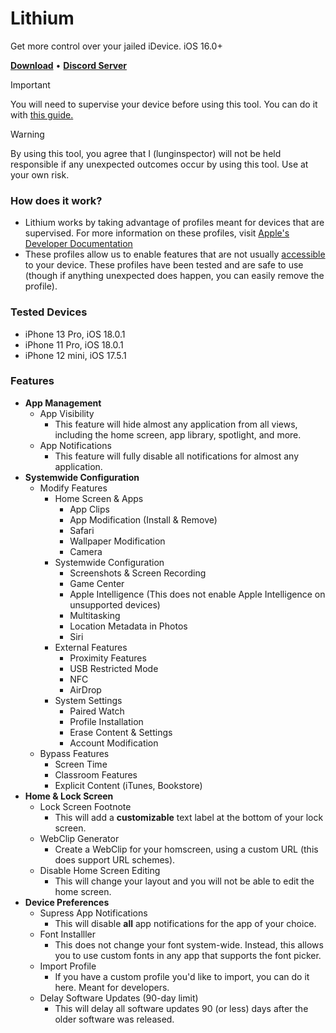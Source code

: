 # Lithium
Get more control over your jailed iDevice. iOS 16.0+
<p align="left">
  <strong><a href="https://github.com/lunginspector/Lithium/releases">Download</a></strong>
  •
  <strong><a href="https://discord.gg/nocturna-team-1144047674614616135">Discord Server</a></strong>
</p>

>[!IMPORTANT]
> You will need to supervise your device before using this tool. You can do it with [this guide.](https://gist.github.com/lunginspector/cfd1e1f1cd450ec4dcf99e311684b9ab)

>[!WARNING]
> By using this tool, you agree that I (lunginspector) will not be held responsible if any unexpected outcomes occur by using this tool. Use at your own risk.

### How does it work?
* Lithium works by taking advantage of profiles meant for devices that are supervised. For more information on these profiles, visit [Apple's Developer Documentation](https://developer.apple.com/documentation)
* These profiles allow us to enable features that are not usually [accessible](https://github.com/lunginspector/Accessible) to your device. These profiles have been tested and are safe to use (though if anything unexpected does happen, you can easily remove the profile).

### Tested Devices
* iPhone 13 Pro, iOS 18.0.1
* iPhone 11 Pro, iOS 18.0.1
* iPhone 12 mini, iOS 17.5.1

### Features
* **App Management**
    * App Visibility
        * This feature will hide almost any application from all views, including the home screen, app library, spotlight, and more.
    * App Notifications
        * This feature will fully disable all notifications for almost any application.
* **Systemwide Configuration**
    * Modify Features
        * Home Screen & Apps
            * App Clips
            * App Modification (Install & Remove)
            * Safari
            * Wallpaper Modification
            * Camera
        * Systemwide Configuration
            * Screenshots & Screen Recording
            * Game Center
            * Apple Intelligence (This does not enable Apple Intelligence on unsupported devices)
            * Multitasking
            * Location Metadata in Photos
            * Siri
        * External Features
            * Proximity Features
            * USB Restricted Mode
            * NFC
            * AirDrop
        * System Settings
            * Paired Watch
            * Profile Installation
            * Erase Content & Settings
            * Account Modification
    * Bypass Features
        * Screen Time
        * Classroom Features
        * Explicit Content (iTunes, Bookstore)
* **Home & Lock Screen**
    * Lock Screen Footnote
        * This will add a **customizable** text label at the bottom of your lock screen.
    * WebClip Generator
        * Create a WebClip for your homscreen, using a custom URL (this does support URL schemes).
    * Disable Home Screen Editing
        * This will change your layout and you will not be able to edit the home screen.
* **Device Preferences**
    * Supress App Notifications
        * This will disable **all** app notifications for the app of your choice.
    * Font Installler
        * This does not change your font system-wide. Instead, this allows you to use custom fonts in any app that supports the font picker.
    * Import Profile
        * If you have a custom profile you'd like to import, you can do it here. Meant for developers.
    * Delay Software Updates (90-day limit)
        * This will delay all software updates 90 (or less) days after the older software was released.
